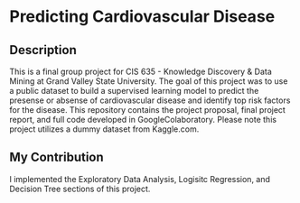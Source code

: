 # Predicting Cardiovascular Disease

## Description
This is a final group project for CIS 635 - Knowledge Discovery & Data Mining at Grand Valley State University. The goal of this project was to use a public dataset to build a supervised learning model to predict the presense or absense of cardiovascular disease and identify top risk factors for the disease. This repository contains the project proposal, final project report, and full code developed in GoogleColaboratory. Please note this project utilizes a dummy dataset from Kaggle.com. 

## My Contribution
I implemented the Exploratory Data Analysis, Logisitc Regression, and Decision Tree sections of this project.



